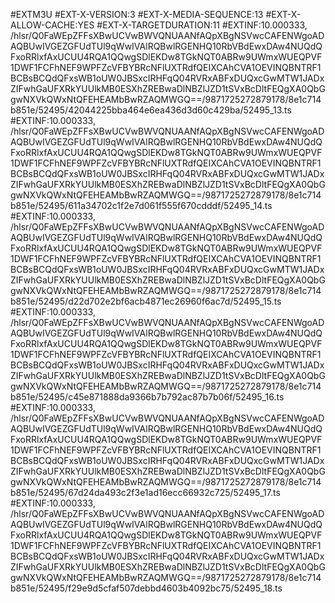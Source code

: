 #EXTM3U #EXT-X-VERSION:3 #EXT-X-MEDIA-SEQUENCE:13
  #EXT-X-ALLOW-CACHE:YES #EXT-X-TARGETDURATION:11
  #EXTINF:10.000333,
  /hlsr/Q0FaWEpZFFsXBwUCVwBWVQNUAANfAQpXBgNSVwcCAFENWgoADAQBUwIVGEZGFUdTUl9qWwIVAlRQBwlRGENHQ10RbVBdEwxDAw4NUQdQFxoRRlxfAxUCUU4RQA1QQwgSDlEKDw8TGkNQT0ABRw9UWmxWUEQPVF1DWF1FCFhNEF9WPFZcVFBYBRcNFlUXTRdfQEIXCAhCVA1OEVINQBNTRF1BCBsBCQdQFxsWB1oUW0JBSxcIRHFqQ04RVRxABFxDUQxcGwMTW1JADxZIFwhGaUFXRkYUUlkMB0ESXhZREBwaDlNBZlJZD1tSVxBcDltFEQgXA0QbGgwNXVkQWxNtQFEHEAMbBwRZAQMWGQ==/9871725272879178/8e1c714b851e/52495/42044225bba464e6ea436d3d60c429ba/52495_13.ts
  #EXTINF:10.000333,
  /hlsr/Q0FaWEpZFFsXBwUCVwBWVQNUAANfAQpXBgNSVwcCAFENWgoADAQBUwIVGEZGFUdTUl9qWwIVAlRQBwlRGENHQ10RbVBdEwxDAw4NUQdQFxoRRlxfAxUCUU4RQA1QQwgSDlEKDw8TGkNQT0ABRw9UWmxWUEQPVF1DWF1FCFhNEF9WPFZcVFBYBRcNFlUXTRdfQEIXCAhCVA1OEVINQBNTRF1BCBsBCQdQFxsWB1oUW0JBSxcIRHFqQ04RVRxABFxDUQxcGwMTW1JADxZIFwhGaUFXRkYUUlkMB0ESXhZREBwaDlNBZlJZD1tSVxBcDltFEQgXA0QbGgwNXVkQWxNtQFEHEAMbBwRZAQMWGQ==/9871725272879178/8e1c714b851e/52495/611a34702c1f2e7d061f555f670cdddf/52495_14.ts
  #EXTINF:10.000333,
  /hlsr/Q0FaWEpZFFsXBwUCVwBWVQNUAANfAQpXBgNSVwcCAFENWgoADAQBUwIVGEZGFUdTUl9qWwIVAlRQBwlRGENHQ10RbVBdEwxDAw4NUQdQFxoRRlxfAxUCUU4RQA1QQwgSDlEKDw8TGkNQT0ABRw9UWmxWUEQPVF1DWF1FCFhNEF9WPFZcVFBYBRcNFlUXTRdfQEIXCAhCVA1OEVINQBNTRF1BCBsBCQdQFxsWB1oUW0JBSxcIRHFqQ04RVRxABFxDUQxcGwMTW1JADxZIFwhGaUFXRkYUUlkMB0ESXhZREBwaDlNBZlJZD1tSVxBcDltFEQgXA0QbGgwNXVkQWxNtQFEHEAMbBwRZAQMWGQ==/9871725272879178/8e1c714b851e/52495/d22d702e2bf6acb4871ec26960f6ac7d/52495_15.ts
  #EXTINF:10.000333,
  /hlsr/Q0FaWEpZFFsXBwUCVwBWVQNUAANfAQpXBgNSVwcCAFENWgoADAQBUwIVGEZGFUdTUl9qWwIVAlRQBwlRGENHQ10RbVBdEwxDAw4NUQdQFxoRRlxfAxUCUU4RQA1QQwgSDlEKDw8TGkNQT0ABRw9UWmxWUEQPVF1DWF1FCFhNEF9WPFZcVFBYBRcNFlUXTRdfQEIXCAhCVA1OEVINQBNTRF1BCBsBCQdQFxsWB1oUW0JBSxcIRHFqQ04RVRxABFxDUQxcGwMTW1JADxZIFwhGaUFXRkYUUlkMB0ESXhZREBwaDlNBZlJZD1tSVxBcDltFEQgXA0QbGgwNXVkQWxNtQFEHEAMbBwRZAQMWGQ==/9871725272879178/8e1c714b851e/52495/c45e871888da9366b7b792ac87b7b06f/52495_16.ts
  #EXTINF:10.000333,
  /hlsr/Q0FaWEpZFFsXBwUCVwBWVQNUAANfAQpXBgNSVwcCAFENWgoADAQBUwIVGEZGFUdTUl9qWwIVAlRQBwlRGENHQ10RbVBdEwxDAw4NUQdQFxoRRlxfAxUCUU4RQA1QQwgSDlEKDw8TGkNQT0ABRw9UWmxWUEQPVF1DWF1FCFhNEF9WPFZcVFBYBRcNFlUXTRdfQEIXCAhCVA1OEVINQBNTRF1BCBsBCQdQFxsWB1oUW0JBSxcIRHFqQ04RVRxABFxDUQxcGwMTW1JADxZIFwhGaUFXRkYUUlkMB0ESXhZREBwaDlNBZlJZD1tSVxBcDltFEQgXA0QbGgwNXVkQWxNtQFEHEAMbBwRZAQMWGQ==/9871725272879178/8e1c714b851e/52495/67d24da493c2f3e1ad16ecc66932c725/52495_17.ts
  #EXTINF:10.000333,
  /hlsr/Q0FaWEpZFFsXBwUCVwBWVQNUAANfAQpXBgNSVwcCAFENWgoADAQBUwIVGEZGFUdTUl9qWwIVAlRQBwlRGENHQ10RbVBdEwxDAw4NUQdQFxoRRlxfAxUCUU4RQA1QQwgSDlEKDw8TGkNQT0ABRw9UWmxWUEQPVF1DWF1FCFhNEF9WPFZcVFBYBRcNFlUXTRdfQEIXCAhCVA1OEVINQBNTRF1BCBsBCQdQFxsWB1oUW0JBSxcIRHFqQ04RVRxABFxDUQxcGwMTW1JADxZIFwhGaUFXRkYUUlkMB0ESXhZREBwaDlNBZlJZD1tSVxBcDltFEQgXA0QbGgwNXVkQWxNtQFEHEAMbBwRZAQMWGQ==/9871725272879178/8e1c714b851e/52495/f29e9d5cfaf507debbd4603b4092bc75/52495_18.ts
  
